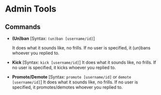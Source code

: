 # Admin Tools

## Commands

- **(Un)ban**
[Syntax: `(un)ban [username/id]`]

   It does what it sounds like, no frills. If no user is specified, it (un)bans whoever you replied to.
   
 - **Kick**
[Syntax: `kick [username/id]`]
   It does what it sounds like, no frills. If no user is specified, it kicks whoever you replied to.
   
 - **Promote/Demote**
[Syntax: `promote [username/id]` or `demote [username/id]`]
   It does what it sounds like, no frills. If no user is specified, it promotes/demotes whoever you replied to.
<!--stackedit_data:
eyJoaXN0b3J5IjpbLTE0NDA5Nzg3MzksMzI4MDQ1Njc0XX0=
-->